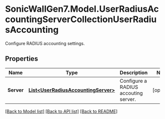 # SonicWallGen7.Model.UserRadiusAccountingServerCollectionUserRadiusAccounting
Configure RADIUS accounting settings.

## Properties

Name | Type | Description | Notes
------------ | ------------- | ------------- | -------------
**Server** | [**List&lt;UserRadiusAccountingServer&gt;**](UserRadiusAccountingServer.md) | Configure a RADIUS accouting server. | [optional] 

[[Back to Model list]](../README.md#documentation-for-models) [[Back to API list]](../README.md#documentation-for-api-endpoints) [[Back to README]](../README.md)

